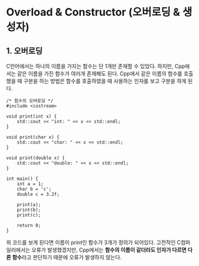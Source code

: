 # Overload & Constructor (오버로딩 & 생성자)
## 1. 오버로딩
C언어에서는 하나의 이름을 가지는 함수는 단 1개만 존재할 수 있었다. 하지만, Cpp에서는 같은 이름을 가진 함수가 여러개 존재해도 된다. Cpp에서 같은 이름의 함수를 호출했을 때 구분을 하는 방법은 함수를 호출하였을 때 사용하는 인자를 보고 구분을 하게 된다.

    /* 함수의 오버로딩 */
    #include <iostream>

    void print(int x) {
        std::cout << "int: " << x << std::endl;
    }

    void print(char x) {
        std::cout << "char: " << x << std::endl;
    }

    void print(double x) {
        std::cout << "double: " << x << std::endl;
    }

    int main() {
        int a = 1;
        char b = 'c';
        double c = 3.2f;

        print(a);
        print(b);
        print(c);

        return 0;
    }

위 코드를 보게 된다면 이름이 print인 함수가 3개가 정의가 되어있다. 고전적인 C컴파일러에서는 오류가 발생했겠지만, Cpp에서는 **함수의 이름이 같더라도 인자가 다르면 다른 함수**라고 판단하기 때문에 오류가 발생하지 않는다.
